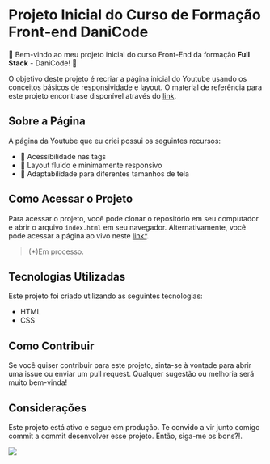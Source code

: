 

# Projeto Inicial do Curso de Formação Front-end DaniCode

🚀 Bem-vindo ao meu projeto inicial do curso Front-End da formação **Full Stack** - DaniCode! 🚀

O objetivo deste projeto é recriar a página inicial do Youtube usando os conceitos básicos de responsividade e layout. O material de referência para este projeto encontrase disponível através do [link](https://www.youtube.com).

## Sobre a Página

A página da Youtube que eu criei possui os seguintes recursos:

-   🌟 Acessibilidade nas tags
-   🌟 Layout fluido e minimamente responsivo
-   🌟 Adaptabilidade para diferentes tamanhos de tela

## Como Acessar o Projeto

Para acessar o projeto, você pode clonar o repositório em seu computador e abrir o arquivo `index.html` em seu navegador. Alternativamente, você pode acessar a página ao vivo neste [link*](https://samcolt36.github.io/dev-front-end-initial-danicode-project-02/).
>(*)Em processo.

## Tecnologias Utilizadas

Este projeto foi criado utilizando as seguintes tecnologias:

-   HTML
-   CSS

## Como Contribuir

Se você quiser contribuir para este projeto, sinta-se à vontade para abrir uma issue ou enviar um pull request. Qualquer sugestão ou melhoria será muito bem-vinda! 

## Considerações

Este projeto está ativo e segue em produção. Te convido a vir junto comigo commit a commit desenvolver esse projeto. Então, siga-me os bons?!.

![](https://media.tenor.com/OwBscrP23yEAAAAC/abell46s-chapulin.gif)
